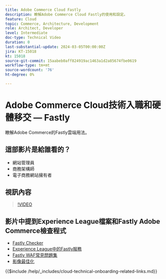 ```yaml
---
title: Adobe Commerce Cloud Fastly
description: 瞭解Adobe Commerce Cloud Fastly的使用和設定。
feature: Cloud
topic: Commerce, Architecture, Development
role: Architect, Developer
level: Intermediate
doc-type: Technical Video
duration: 0
last-substantial-update: 2024-03-05T00:00:00Z
jira: KT-15018
kt: 15018
source-git-commit: 15aabeb0aff824919ac1463a1d2a85674fbe0619
workflow-type: tm+mt
source-wordcount: '76'
ht-degree: 0%

---
```



# Adobe Commerce Cloud技術入職和硬體移交 — Fastly

瞭解Adobe Commerce的Fastly雲端用法。

## 這部影片是給誰看的？

- 網站管理員
- 商務架構師
- 電子商務網站擁有者

## 視訊內容

>[!VIDEO](https://video.tv.adobe.com/v/3427695?learn=on)

## 影片中提到Experience League檔案和Fastly Adobe Commerce檢查程式

- [Fastly Checker](https://adobe-commerce-tester.freetls.fastly.net/adobe-commerce-tester/)
- [Experience League中的Fastly服務](https://experienceleague.adobe.com/docs/commerce-cloud-service/user-guide/cdn/fastly.html)
- [Fastly WAF常見問題集](https://experienceleague.adobe.com/docs/commerce-knowledge-base/kb/faq/web-application-firewall-waf-powered-by-fastly-the-faq.html)
- [影像最佳化](https://experienceleague.adobe.com/docs/commerce-operations/implementation-playbook/best-practices/development/image-optimization.html)

{{$include /help/_includes/cloud-technical-onboarding-related-links.md}}
